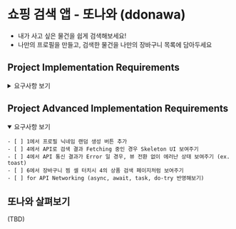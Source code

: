 #  쇼핑 검색 앱 - 또나와 (ddonawa)

- 내가 사고 싶은 물건을 쉽게 검색해보세요!
- 나만의 프로필을 만들고, 검색한 물건을 나만의 장바구니 목록에 담아두세요

## Project Implementation Requirements

<details>
    <summary>요구사항 보기</summary>

    ### 프로젝트 기본 세팅 
    
    - [x] iOS 타겟: `iOS15+ / IPhone Portrait Only`
    - [x] 파일 세팅: Launch Screen을 제외한 모든 파일은 코드베이스의 Swift 파일로 구성
    - [x] API: 네이버 쇼핑 검색 오픈 API
    
    ### 0. 모델링 & 유틸리티 함수 작성
    - [x] User
    - [x] Product
    - [x] for UserDefaults Controller
    - [x] for API mapping
    - [x] for Array
    
    ### 1. 온보딩 페이지 - 프로필 세팅
    
    - 페이지 랜더링 기준
        - [x] 앱이 설치 후 최초로 실행되었을 때
        - [x] 유저 데이터가 조회되지 않을 경우 (온보딩 페이지에서 프로필 생성이 완료되지 않은 경우)
        - [x] 유저 데이터가 삭제된 경우 (설정 페이지에서 유저가 탈퇴한 경우)
        
    - 프로필 이미지
        - [x] 유저가 프로필 이미지를 선택하지 않은 경우 - 12가지 이미지 중 랜덤으로 표시
        - [x] 프로필 이미지 UI 터치 -> 2. 프로필 선택 페이지로 이동 -> 선택 후 다시 이전 페이지로 이동
        
    - 프로필 닉네임
        - [x] 2~10자로 글자 수 제한
        - [x] @, #, $, % 특수 문자 4개 사용 제한
        - [x] 닉네임 검증 -> 기준 미충족시 실시간으로 텍스트 필드 하단에 레이블 노출
            - [x] 조건 충족 : 정말 멋진 닉네임이에요!
            - [x] 글자 수 : 2자 이상 10자 이하의 닉네임으로 설정해주세요.
            - [x] 특수 문자 : 닉네임에 @, #, $, % 는 들어갈 수 없어요.
            - [x] 숫자 : 닉네임에 숫자는 들어갈 수 없어요.
            - [x] 빈 문자 : 멋진 닉네임을 작성해보세요. (추가)
            
    - 페이지 전환
        - [x] 닉네임 기준에 맞는 값이 설정된 경우만 전환 가능
            - [x] 닉네임 기준 미 충족시 버튼 자체를 터치할 수 없도록 설정
        - [x] 프로필 생성 전 이전 페이지로 전환시, 이미지 / 닉네임 모두 초기화 
    
    ### 2. 온보딩 페이지 - 프로필 이미지 설정
    
    - [x] 12가지 프로필 이미지가 컬랙션뷰로 보여짐
    - [x] 유저가 선택한 이미지가 컬랙션 뷰 상단에 노출됨
        - [x] 선택한 이미지의 tint color alpha 조절
    - [x] 이미지 선택 후 이전 1. 프로필 세팅 페이지로 이동
        
    ### 3. 메인 화면
    
    - [x] 페이지 네비게이션 바에 유저 이름 표기 (ex. OOO님의 또나와)
    - [x] 상단에 상품 검색바 노출
        - [x] 검색어 입력 후 검색 버튼 / Return 키 터치시 검색된 상품 노출 페이지로 이동
    
    - [x] 최근 검색어 여부에 따라 페이지 형태 변경
        - [x] 최근 검색어 없는 경우 -> 이미지 노출
        - [x] 최근 검색어 있는 경우 -> 최근 검색어 목록 테이블 뷰로 노출
    
    - 최근 검색어 있는 경우
        - [x] 최근에 검색한 검색어 순서대로 노출
        - [x] 검색어 셀의 X 버튼 터치시, 해당 셀의 검색어만 삭제
        - [x] 전체 삭제 버튼 터치시 전체 검색어 삭제
        - [x] 검색어 셀 터치시, 해당 검색어로 검색된 4. 상품 노출 페이지로 이동
    
    ### 4. 상품 검색 페이지
    
    - [x] 페이지 네비게이션 바에 검색어 표기 (ex. OOO)
    
    - 검색
        - [x] 네이버 쇼핑 검색 API를 활용하여 한 번에 30개씩 + 페이지네이션 처리
        - [x] 정확도순, 날짜순, 가격높은순, 가격낮은순 으로 필터링하는 버튼 구현 + 필터링
        - [x] 검색된 상품 총 갯수 노출 (ex. 0,000개의 OOO 검색!)
    
    - 검색 결과
        - [x] 검색 결과는 컬랙션 뷰로 노출
        - [x] 컬랙션 아이템은 이미지, 쇼핑몰 이름, 상품 이름, 가격으로 반영, 상품 이름은 최대 2줄까지 노출
        - [x] 컬랙션 아이템 이미지 위에 '장바구니 찜' 버튼 반영
            - [x] 장바구니 찜 버튼(이미지) 터치시 해당 데이터 유저 모델에 저장
            - [x] 장바구니 찜 저장 내역이 이후에도 계속 확인되어야 함 (productId 기반으로 저장)
        - [x] 컬랙션 아이템 터치 -> 5. 상품 상세 페이지 전환
    
    ### 5. 상품 상세 페이지
    
    - [x] 페이지 네비게이션 바에 선택된 상품명 반영
    - [x] 페이지 네비게이션 우측에 장바구니 찜 버튼 반영 (상품별 버튼 토글 상태 반영)
    
    ### 6. 유저 설정 페이지
    
    - [x] 프로필 이미지, 닉네임, 가입 날짜 반영된 프로필 정보 뷰 반영
        - [x] 해당 뷰 터치시 7. 프로필 정보 수정 페이지로 전환
    
    - 유저 설정 테이블 뷰
        - [x] 장바구니 찜 갯수 노출
        - [x] 자주 묻는 질문, 1:1 문의, 알림 설정 셀 - 터치해도 이벤트 없음
        - [x] 탈퇴하기 
            - [x] 해당 셀 터치시 Alert Action (확인, 취소)
            - [x] 확인 - 데이터 삭제 후 온보딩 페이지로 이동
            - [x] 취소 - 6. 유저 설정 페이지 유지
    
    ### 7. 프로필 정보 수정 페이지
    
    - [x] 1, 2의 프로필 세팅 페이지를 프로필 수정 페이지로 재활용 필요
    - [x] 페이지 네비게이션 바 우측에 '저장' 버튼 반영 -> 터치 시 정보 저장 후 6. 유저 설정 페이지로 이동
    - 기타 다른 기능은 모두 1, 2의 프로필 세팅 페이지와 동일

</details>

## Project Advanced Implementation Requirements

<details open>
    <summary>요구사항 보기</summary>
    
    - [ ] 1에서 프로필 닉네임 랜덤 생성 버튼 추가
    - [ ] 4에서 API로 검색 결과 Fetching 중인 경우 Skeleton UI 보여주기
    - [ ] 4에서 API 통신 결과가 Error 일 경우, 뷰 전환 없이 에러난 상태 보여주기 (ex. toast)
    - [ ] 6에서 장바구니 찜 셀 터치시 4의 상품 검색 페이지처럼 보여주기 
    - [ ] for API Networking (async, await, task, do-try 반영해보기)
    
</details>


## 또나와 살펴보기

(TBD)
